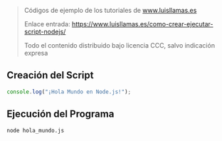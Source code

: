 > Códigos de ejemplo de los tutoriales de www.luisllamas.es
>
> Enlace entrada: https://www.luisllamas.es/como-crear-ejecutar-script-nodejs/
>
> Todo el contenido distribuido bajo licencia CCC, salvo indicación expresa

## Creación del Script
```javascript
console.log("¡Hola Mundo en Node.js!");
```


## Ejecución del Programa
```bash
node hola_mundo.js
```


